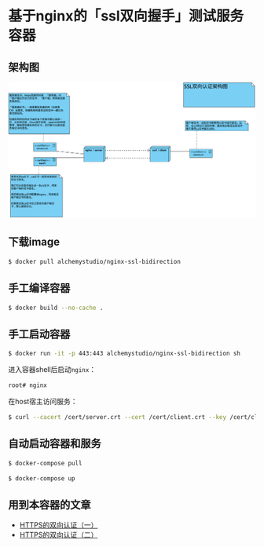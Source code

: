 # 基于nginx的「ssl双向握手」测试服务容器

## 架构图

![](https://raw.githubusercontent.com/alchemy-studio/nginx-ssl-bidirection/master/arch.png)

## 下载image

```bash
$ docker pull alchemystudio/nginx-ssl-bidirection
```

## 手工编译容器

```bash
$ docker build --no-cache . 
```

## 手工启动容器

```bash
$ docker run -it -p 443:443 alchemystudio/nginx-ssl-bidirection sh
```

进入容器shell后启动`nginx`：

```bash
root# nginx
```

在host宿主访问服务：

```bash
$ curl --cacert /cert/server.crt --cert /cert/client.crt --key /cert/client.key https://localhost
```

## 自动启动容器和服务

```bash
$ docker-compose pull
```

```bash
$ docker-compose up
```

## 用到本容器的文章

* [HTTPS的双向认证（一）](http://weinan.io/2020/02/01/ssl.html)
* [HTTPS的双向认证（二）](http://weinan.io/2020/02/02/ssl.html)
